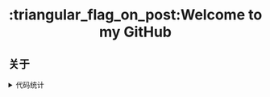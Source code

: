 <h1 align="center">:triangular_flag_on_post:Welcome to my GitHub</h1>

## 关于

<details>
  <summary>代码统计</summary><br/>
  
  * <b>未完待续...</b>
  <section>
    <img align="left" width="45%" height="220px" src="https://github-readme-stats.vercel.app/api?username=nanxuanzi&show_icons=true"/><img align="right" width="45%" height="220px" src="https://github-readme-stats.vercel.app/api/top-langs/?username=nanxuanzi&layout=compact"/> 
  </section>
</details>
